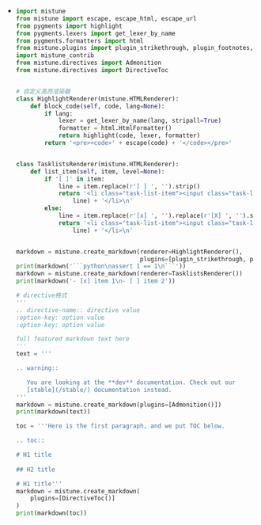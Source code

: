 - ```python
  import mistune
  from mistune import escape, escape_html, escape_url
  from pygments import highlight
  from pygments.lexers import get_lexer_by_name
  from pygments.formatters import html
  from mistune.plugins import plugin_strikethrough, plugin_footnotes, plugin_table, plugin_url
  import mistune_contrib
  from mistune.directives import Admonition
  from mistune.directives import DirectiveToc
  
  
  # 自定义高亮渲染器
  class HighlightRenderer(mistune.HTMLRenderer):
      def block_code(self, code, lang=None):
          if lang:
              lexer = get_lexer_by_name(lang, stripall=True)
              formatter = html.HtmlFormatter()
              return highlight(code, lexer, formatter)
          return '<pre><code>' + escape(code) + '</code></pre>'
  
  
  class TasklistsRenderer(mistune.HTMLRenderer):
      def list_item(self, item, level=None):
          if '[ ]' in item:
              line = item.replace(r'[ ] ', '').strip()
              return '<li class="task-list-item"><input class="task-list-item-checkbox" type="checkbox" disabled/>' + escape(
                  line) + '</li>\n'
          else:
              line = item.replace(r'[x] ', '').replace(r'[X] ', '').strip()
              return '<li class="task-list-item"><input class="task-list-item-checkbox" type="checkbox" disabled checked/>' + escape(
                  line) + '</li>\n'
  
  
  markdown = mistune.create_markdown(renderer=HighlightRenderer(),
                                     plugins=[plugin_strikethrough, plugin_footnotes, plugin_table, plugin_url])
  print(markdown('```python\nassert 1 == 1\n```'))
  markdown = mistune.create_markdown(renderer=TasklistsRenderer())
  print(markdown('- [x] item 1\n- [ ] item 2'))
  
  # directive格式
  '''
  .. directive-name:: directive value
  :option-key: option value
  :option-key: option value
  
  full featured markdown text here
  '''
  text = '''
  
  .. warning::
  
     You are looking at the **dev** documentation. Check out our
     [stable](/stable/) documentation instead.
  '''
  markdown = mistune.create_markdown(plugins=[Admonition()])
  print(markdown(text))
  
  toc = '''Here is the first paragraph, and we put TOC below.
  
  .. toc::
  
  # H1 title
      
  ## H2 title
  
  # H1 title'''
  markdown = mistune.create_markdown(
      plugins=[DirectiveToc()]
  )
  print(markdown(toc))
  ```